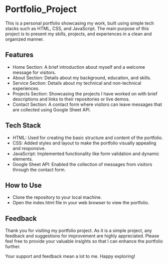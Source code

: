 # Portfolio_Project
This is a personal portfolio showcasing my work, built using simple tech stacks such as HTML, CSS, and JavaScript. The main purpose of this project is to present my skills, projects, and experiences in a clean and organized manner.

## Features
* Home Section: A brief introduction about myself and a welcome message for visitors.
* About Section: Details about my background, education, and skills.
* Service Section: Details about my technical and non-technical experiences.
* Projects Section: Showcasing the projects I have worked on with brief descriptions and links to their repositories or live demos.
* Contact Section: A contact form where visitors can leave messages that are collected using Google Sheet API.

## Tech Stack
* HTML: Used for creating the basic structure and content of the portfolio.
* CSS: Added styles and layout to make the portfolio visually appealing and responsive.
* JavaScript: Implemented functionality like form validation and dynamic elements.
* Google Sheet API: Enabled the collection of messages from visitors through the contact form.

## How to Use
* Clone the repository to your local machine.
* Open the index.html file in your web browser to view the portfolio.

## Feedback
Thank you for visiting my portfolio project. As it is a simple project, any feedback and suggestions for improvement are highly appreciated. Please feel free to provide your valuable insights so that I can enhance the portfolio further.

Your support and feedback mean a lot to me. Happy exploring!
